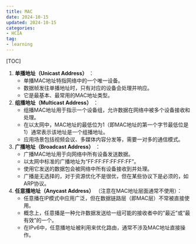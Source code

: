```yaml
---
title: MAC
date: 2024-10-15
updated: 2024-10-15
categories: 
- HCIA
tag:
- learning
---
```


[TOC]

1. **单播地址（Unicast Address）** ：
   - 单播MAC地址特指网络中的一个唯一设备。
   - 数据帧发往单播地址时，只有对应的设备会处理并响应。
   - 它是最基本、最常用的MAC地址类型。
2. **组播地址（Multicast Address）** ：
   - 组播MAC地址用于指示一个设备组，允许数据在网络中被多个设备接收和处理。
   - 在以太网中，MAC地址的最低位为1（即MAC地址的第一个字节最低位是1）通常表示该地址是一个组播地址。
   - 应用场景包括视频会议、多媒体内容分发等，需要一对多的通信模式。
3. **广播地址（Broadcast Address）** ：
   - 广播MAC地址用于向网络中所有设备发送数据。
   - 以太网中标准的广播地址为“FF:FF:FF:FF:FF:FF”。
   - 使用它发送的数据包会被网络中所有设备接收到并处理。
   - 广播是无选择的，对于资源优化不是很优，但在某些协议下是必须的，如ARP协议。
4. **任意播地址（Anycast Address）** （注意在MAC地址层面通常不使用）：
   - 任意播在IP模式中应用广泛，但在数据链路层（即MAC层）不常被直接使用。
   - 概念上，任意播是一种允许数据发送给一组可能的接收者中的“最近”或“最有效”的一个。
   - 在IPv6中，任意播地址被利用来优化路由，通常不涉及MAC地址直接操作。